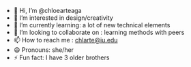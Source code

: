 - 👋 Hi, I’m @chloearteaga
- 👀 I’m interested in design/creativity
- 🌱 I’m currently learning: a lot of new technical elements
- 💞️ I’m looking to collaborate on : learning methods with peers
- 📫 How to reach me : chlarte@iu.edu
- 😄 Pronouns: she/her
- ⚡ Fun fact: I have 3 older brothers

<!---
chloearteaga/chloearteaga is a ✨ special ✨ repository because its `README.md` (this file) appears on your GitHub profile.
You can click the Preview link to take a look at your changes.
--->
